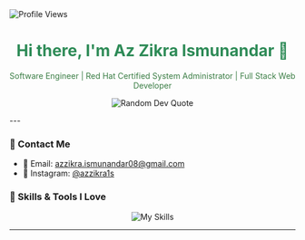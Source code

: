 <img src="https://komarev.com/ghpvc/?username=azzikra1s&label=Profile%20views&color=blueviolet&style=for-the-badge" alt="Profile Views">

<h1 align="center" style="color: #2e8b57;">Hi there, I'm Az Zikra Ismunandar 👋</h1>

<p align="center" style="color: #3a7d44;">
  Software Engineer | Red Hat Certified System Administrator | Full Stack Web Developer
  <br>
</p>
<p align="center">
  <img src="https://quotes-github-readme.vercel.app/api?type=horizontal&theme=light" alt="Random Dev Quote">
</p>
---

### 🌱 Contact Me
- 📧 Email: [azzikra.ismunandar08@gmail.com](mailto:azzikra.ismunandar08@gmail.com)  
- 📸 Instagram: [@azzikra1s](https://www.instagram.com/azzikra1s)


### 🍃 Skills & Tools I Love
<p align="center">
  <img src="https://skillicons.dev/icons?i=html,css,javascript,php,python,java,bootstrap,figma,tailwind,laravel,nodejs,vue,mysql,mongodb,sqlite,git&theme=light&perline=8" alt="My Skills">
</p>

---


